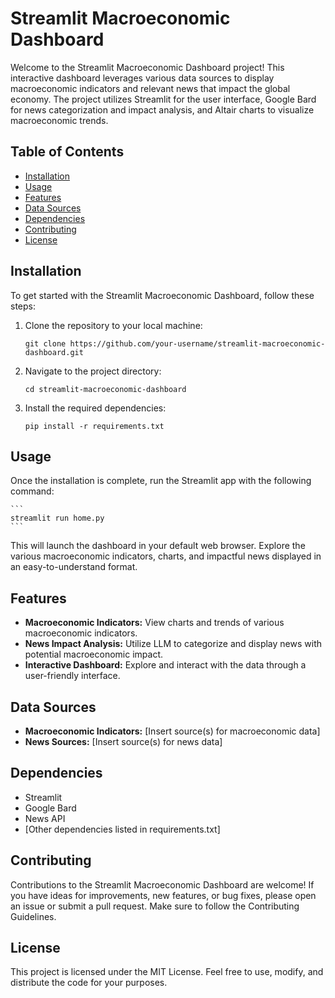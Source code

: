 # Streamlit Macroeconomic Dashboard

Welcome to the Streamlit Macroeconomic Dashboard project! This interactive dashboard leverages various data sources to display macroeconomic indicators and relevant news that impact the global economy. The project utilizes Streamlit for the user interface, Google Bard for news categorization and impact analysis, and Altair charts to visualize macroeconomic trends.

## Table of Contents

- [Installation](#installation)
- [Usage](#usage)
- [Features](#features)
- [Data Sources](#data-sources)
- [Dependencies](#dependencies)
- [Contributing](#contributing)
- [License](#license)

## Installation

To get started with the Streamlit Macroeconomic Dashboard, follow these steps:

1. Clone the repository to your local machine:

   ```
   git clone https://github.com/your-username/streamlit-macroeconomic-dashboard.git
   ```

2. Navigate to the project directory:

    ```
    cd streamlit-macroeconomic-dashboard
    ```

3. Install the required dependencies:

    ```
    pip install -r requirements.txt
    ```

## Usage
Once the installation is complete, run the Streamlit app with the following command:

    ```
    streamlit run home.py
    ```

This will launch the dashboard in your default web browser. Explore the various macroeconomic indicators, charts, and impactful news displayed in an easy-to-understand format.

## Features
- **Macroeconomic Indicators:** View charts and trends of various macroeconomic indicators.
- **News Impact Analysis:** Utilize LLM to categorize and display news with potential macroeconomic impact.
- **Interactive Dashboard:** Explore and interact with the data through a user-friendly interface.

## Data Sources
- **Macroeconomic Indicators:** [Insert source(s) for macroeconomic data]
- **News Sources:** [Insert source(s) for news data]

## Dependencies
- Streamlit
- Google Bard
- News API
- [Other dependencies listed in requirements.txt]

## Contributing
Contributions to the Streamlit Macroeconomic Dashboard are welcome! If you have ideas for improvements, new features, or bug fixes, please open an issue or submit a pull request. Make sure to follow the Contributing Guidelines.

## License
This project is licensed under the MIT License. Feel free to use, modify, and distribute the code for your purposes.